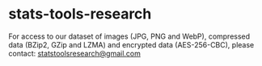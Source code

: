 # stats-tools-research

For access to our dataset of images (JPG, PNG and WebP), compressed data (BZip2, GZip and LZMA) and encrypted data (AES-256-CBC), please contact: statstoolsresearch@gmail.com
